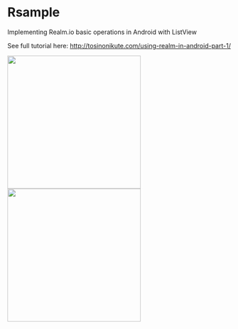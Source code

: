 # Rsample

Implementing Realm.io basic operations in Android with ListView

See full tutorial here: http://tosinonikute.com/using-realm-in-android-part-1/

<a href="#"><img src="http://www.tosinonikute.com/wp-content/themes/author/images/screenshot1.png" align="left" width="300" ></a>

<a href="#"><img src="http://www.tosinonikute.com/wp-content/themes/author/images/screenshot2.png" align="left" width="300" ></a>
